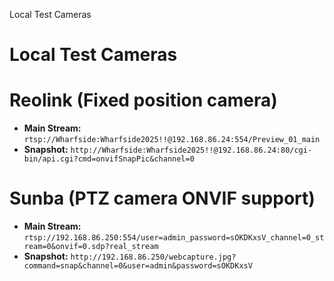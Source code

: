 Local Test Cameras

# Local Test Cameras

# Reolink (Fixed position camera)

* **Main Stream:** `rtsp://Wharfside:Wharfside2025!!@192.168.86.24:554/Preview_01_main`  
* **Snapshot:** `http://Wharfside:Wharfside2025!!@192.168.86.24:80/cgi-bin/api.cgi?cmd=onvifSnapPic&channel=0`

# Sunba (PTZ camera ONVIF support)

* **Main Stream:** `rtsp://192.168.86.250:554/user=admin_password=sOKDKxsV_channel=0_stream=0&onvif=0.sdp?real_stream`  
* **Snapshot:** `http://192.168.86.250/webcapture.jpg?command=snap&channel=0&user=admin&password=sOKDKxsV`

